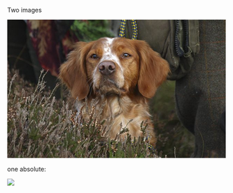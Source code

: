 Two images

![](../../images/b2.jpg)

one absolute:

![](https://cdn-cepbd.nitrocdn.com/fcfxaPESZuStLiWfLmBhZHuaeDfvnrsL/assets/static/optimized/rev-c030f53/dog-breeds/wp-content/uploads/2022/01/brittany-hero.png)

